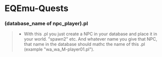 # EQEmu-Quests

###  (database_name of npc_player).pl
> * With this .pl you just create a NPC in your database and place it in your world. "spawn2" etc. And whatever name you give that NPC, that name in the database should mathc the name of this .pl (example "wa_wa_M-player01.pl").
